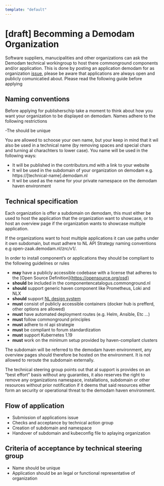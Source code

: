 ```yaml
---
template: "default"
---
```


# [draft] Becomming a Demodam Organization

Software suppliers, manucipalities and other organizations can ask the Demodam technical workingroup to host there commonground components and/or application. This is done by posting an application demodam for as organization [issue](https://github.com/demodam/demodam.org/issues/new?assignees=bvhme%2C+Ainali%2C+AlbaRoza%2C+EdoPlantinga&labels=application&template=apply-as-organization.md&title=%5BOrganization+name%5D+would+like+to+apply+to+demodam), please be aware that applications are always open and publicly comunicatied about. Please read the following guide before applying

## Naming conventions
Before applying for publisherschip take a moment to think about how you want your organization to be displayed on demodam. Names adhere to the following restrictions

-The should be unique

You are allowed to schoose your own name, but your keep in mind that it wil also be used in a technical name (by removing spaces and special chars and turning al charachters to lower case). You name will be used in the following ways:
- It will be published in the contributors.md with a link to your website
- It wil be used in the subdomain of your organization on demodam e.g. https://[technical-name].demodam.nl
- It wil be used as the name for your private namespace on the demodam haven environment

## Technical specification
Each organization is offer a subdomain on demodam, this must either be used to host the application that the organization want to showcase, or to host an overview page if the organization wants to showcase multiple application.

If the organizations want to host multiple applications it can use paths under it own subdomain, but must adhere to NL API Strategy naming conventions e.g open-zaak.demodam.nl/zrc/v1/.

In order to install component’s or applications they should be compliant to the following guidelines or rules

- **may** have a publicly accessible codebase with a license that adheres to the [Open Source Definition]{https://opensource.org/osd}
- **should** be included in the componentencatalogus.commonground.nl
- **should** support generic haven component like Prometheus, Loki and NLX
- **should** support [NL design system](https://designsystem.gebruikercentraal.nl/)
- **must** consist of publicly accessible containers (docker hub is prefferd, other options are allowed)
- **must** have automated deployment routes (e.g. Helm, Ansible, Etc ...)
- **must** follow commonground principles
- **must** adhere to nl api strategie
- **must** be compliant to forum standardization
- **must** support Kubernetes 1.19
- **must** work on the minimum setup provided by haven-compliant clusters

The subdomain will be referred to the demodam haven environment, any overview pages should therefore be hosted on the environment. It is not allowed to reroute the subdomain externally.

The technical steering group points out that al support is provides on an “best effort” basis without any guaranties, it also reserves the right to remove any organizations namespace, installations, subdomain or other resources without prior notification if it deems that said resources either form an security or operational threat to the demodam haven environment.

## Flow of application
- Submission of applications issue
- Checks and acceptance by technical action group
- Creation of subdomain and namespace
- Handover of subdomain and kubeconfig file to aplaying organization

## Criteria of acceptance by technical steering group
- Name should be unique
- Application should be an legal or functional representative of organization


